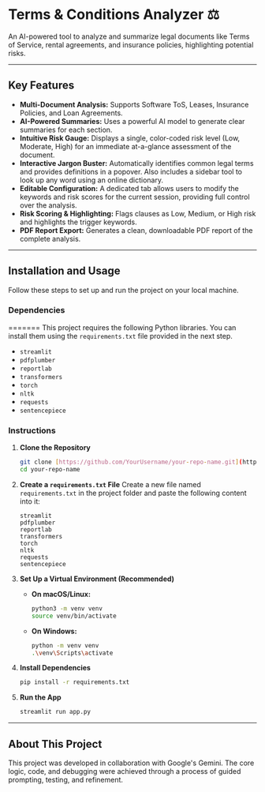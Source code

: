 # Terms & Conditions Analyzer ⚖️

An AI-powered tool to analyze and summarize legal documents like Terms of Service, rental agreements, and insurance policies, highlighting potential risks.

---

## Key Features

* **Multi-Document Analysis:** Supports Software ToS, Leases, Insurance Policies, and Loan Agreements.
* **AI-Powered Summaries:** Uses a powerful AI model to generate clear summaries for each section.
* **Intuitive Risk Gauge:** Displays a single, color-coded risk level (Low, Moderate, High) for an immediate at-a-glance assessment of the document.
* **Interactive Jargon Buster:** Automatically identifies common legal terms and provides definitions in a popover. Also includes a sidebar tool to look up any word using an online dictionary.
* **Editable Configuration:** A dedicated tab allows users to modify the keywords and risk scores for the current session, providing full control over the analysis.
* **Risk Scoring & Highlighting:** Flags clauses as Low, Medium, or High risk and highlights the trigger keywords.
* **PDF Report Export:** Generates a clean, downloadable PDF report of the complete analysis.

---

## Installation and Usage

Follow these steps to set up and run the project on your local machine.

### Dependencies

=======
This project requires the following Python libraries. You can install them using the `requirements.txt` file provided in the next step.

* `streamlit`
* `pdfplumber`
* `reportlab`
* `transformers`
* `torch`
* `nltk`
* `requests`
* `sentencepiece`

### Instructions

1.  **Clone the Repository**
    ```bash
    git clone [https://github.com/YourUsername/your-repo-name.git](https://github.com/YourUsername/your-repo-name.git)
    cd your-repo-name
    ```

2.  **Create a `requirements.txt` File**
    Create a new file named `requirements.txt` in the project folder and paste the following content into it:
    ```text
    streamlit
    pdfplumber
    reportlab
    transformers
    torch
    nltk
    requests
    sentencepiece
    ```

3.  **Set Up a Virtual Environment (Recommended)**
    * **On macOS/Linux:**
        ```bash
        python3 -m venv venv
        source venv/bin/activate
        ```
    * **On Windows:**
        ```bash
        python -m venv venv
        .\venv\Scripts\activate
        ```

4.  **Install Dependencies**
    ```bash
    pip install -r requirements.txt
    ```

5.  **Run the App**
    ```bash
    streamlit run app.py
    ```
---
## About This Project

This project was developed in collaboration with Google's Gemini. The core logic, code, and debugging were achieved through a process of guided prompting, testing, and refinement.
